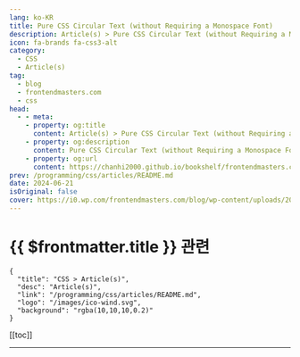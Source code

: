 ```yaml
---
lang: ko-KR
title: Pure CSS Circular Text (without Requiring a Monospace Font)
description: Article(s) > Pure CSS Circular Text (without Requiring a Monospace Font)
icon: fa-brands fa-css3-alt
category: 
  - CSS
  - Article(s)
tag: 
  - blog
  - frontendmasters.com
  - css
head:
  - - meta:
    - property: og:title
      content: Article(s) > Pure CSS Circular Text (without Requiring a Monospace Font)
    - property: og:description
      content: Pure CSS Circular Text (without Requiring a Monospace Font)
    - property: og:url
      content: https://chanhi2000.github.io/bookshelf/frontendmasters.com/pure-css-circular-text-without-requiring-a-monospace-font.html
prev: /programming/css/articles/README.md
date: 2024-06-21
isOriginal: false
cover: https://i0.wp.com/frontendmasters.com/blog/wp-content/uploads/2024/06/circle-text-thumb.jpg?w=1000&ssl=1
---
```


# {{ $frontmatter.title }} 관련

```component VPCard
{
  "title": "CSS > Article(s)",
  "desc": "Article(s)",
  "link": "/programming/css/articles/README.md",
  "logo": "/images/ico-wind.svg",
  "background": "rgba(10,10,10,0.2)"
}
```

[[toc]]

---

<SiteInfo
  name="Pure CSS Circular Text (without Requiring a Monospace Font)"
  desc="Setting text on a circle in CSS isn't straightforward, but it is possible with some effort. This technique splits text into segments and uses transforms and perspective to pull it off."
  url="https://frontendmasters.com/blog/pure-css-circular-text-without-requiring-a-monospace-font/"
  logo="https://frontendmasters.com/favicon.ico"
  preview="https://i0.wp.com/frontendmasters.com/blog/wp-content/uploads/2024/06/circle-text-thumb.jpg?w=1000&ssl=1"/>

<!-- TODO: 작성 -->
